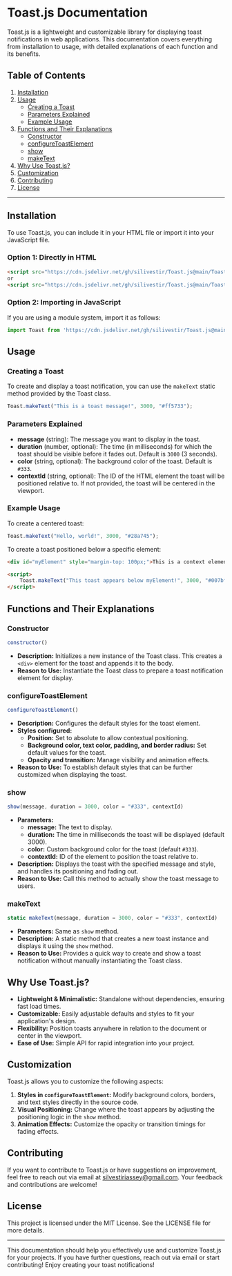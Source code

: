 # Toast.js Documentation

Toast.js is a lightweight and customizable library for displaying toast notifications in web applications. This documentation covers everything from installation to usage, with detailed explanations of each function and its benefits.

## Table of Contents

1. [Installation](#installation)
2. [Usage](#usage)
   - [Creating a Toast](#creating-a-toast)
   - [Parameters Explained](#parameters-explained)
   - [Example Usage](#example-usage)
3. [Functions and Their Explanations](#functions-and-their-explanations)
   - [Constructor](#constructor)
   - [configureToastElement](#configureToastElement)
   - [show](#show)
   - [makeText](#makeText)
4. [Why Use Toast.js?](#why-use-toastjs)
5. [Customization](#customization)
6. [Contributing](#contributing)
7. [License](#license)

---

## Installation

To use Toast.js, you can include it in your HTML file or import it into your JavaScript file.

### Option 1: Directly in HTML

```html
<script src="https://cdn.jsdelivr.net/gh/silivestir/Toast.js@main/Toast.js"></script>
or
<script src="https://cdn.jsdelivr.net/gh/silivestir/Toast.js@main/Toast.min.js"></script>
```

### Option 2: Importing in JavaScript

If you are using a module system, import it as follows:
```javascript
import Toast from 'https://cdn.jsdelivr.net/gh/silivestir/Toast.js@main/Toast.min.js';
```

## Usage

### Creating a Toast

To create and display a toast notification, you can use the `makeText` static method provided by the Toast class.

```javascript
Toast.makeText("This is a toast message!", 3000, "#ff5733");
```

### Parameters Explained

- **message** (string): The message you want to display in the toast.
- **duration** (number, optional): The time (in milliseconds) for which the toast should be visible before it fades out. Default is `3000` (3 seconds).
- **color** (string, optional): The background color of the toast. Default is `#333`.
- **contextId** (string, optional): The ID of the HTML element the toast will be positioned relative to. If not provided, the toast will be centered in the viewport.

### Example Usage

To create a centered toast:

```javascript
Toast.makeText("Hello, world!", 3000, "#28a745");
```

To create a toast positioned below a specific element:

```html
<div id="myElement" style="margin-top: 100px;">This is a context element!</div>

<script>
    Toast.makeText("This toast appears below myElement!", 3000, "#007bff", "myElement");
</script>
```

## Functions and Their Explanations

### Constructor

```javascript
constructor()
```

- **Description:** Initializes a new instance of the Toast class. This creates a `<div>` element for the toast and appends it to the body.
- **Reason to Use:** Instantiate the Toast class to prepare a toast notification element for display.

### configureToastElement

```javascript
configureToastElement()
```

- **Description:** Configures the default styles for the toast element.
- **Styles configured:**
  - **Position:** Set to absolute to allow contextual positioning.
  - **Background color, text color, padding, and border radius:** Set default values for the toast.
  - **Opacity and transition:** Manage visibility and animation effects.
- **Reason to Use:** To establish default styles that can be further customized when displaying the toast.

### show

```javascript
show(message, duration = 3000, color = "#333", contextId)
```

- **Parameters:**
  - **message:** The text to display.
  - **duration:** The time in milliseconds the toast will be displayed (default 3000).
  - **color:** Custom background color for the toast (default `#333`).
  - **contextId:** ID of the element to position the toast relative to.
- **Description:** Displays the toast with the specified message and style, and handles its positioning and fading out.
- **Reason to Use:** Call this method to actually show the toast message to users.

### makeText

```javascript
static makeText(message, duration = 3000, color = "#333", contextId)
```

- **Parameters:** Same as `show` method.
- **Description:** A static method that creates a new toast instance and displays it using the `show` method.
- **Reason to Use:** Provides a quick way to create and show a toast notification without manually instantiating the Toast class.

## Why Use Toast.js?

- **Lightweight & Minimalistic:** Standalone without dependencies, ensuring fast load times.
- **Customizable:** Easily adjustable defaults and styles to fit your application's design.
- **Flexibility:** Position toasts anywhere in relation to the document or center in the viewport.
- **Ease of Use:** Simple API for rapid integration into your project.

## Customization

Toast.js allows you to customize the following aspects:

1. **Styles in `configureToastElement`:** Modify background colors, borders, and text styles directly in the source code.
2. **Visual Positioning:** Change where the toast appears by adjusting the positioning logic in the `show` method.
3. **Animation Effects:** Customize the opacity or transition timings for fading effects.

## Contributing

If you want to contribute to Toast.js or have suggestions on improvement, feel free to reach out via email at [silvestiriassey@gmail.com](mailto:silvestiriassey@gmail.com). Your feedback and contributions are welcome!

## License

This project is licensed under the MIT License. See the LICENSE file for more details.

---

This documentation should help you effectively use and customize Toast.js for your projects. If you have further questions, reach out via email or start contributing! Enjoy creating your toast notifications!
